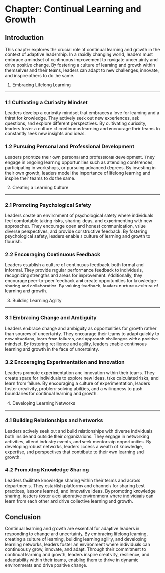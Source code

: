 Chapter: Continual Learning and Growth
======================================

Introduction
------------

This chapter explores the crucial role of continual learning and growth in the context of adaptive leadership. In a rapidly changing world, leaders must embrace a mindset of continuous improvement to navigate uncertainty and drive positive change. By fostering a culture of learning and growth within themselves and their teams, leaders can adapt to new challenges, innovate, and inspire others to do the same.

1. Embracing Lifelong Learning
------------------------------

### 1.1 Cultivating a Curiosity Mindset

Leaders develop a curiosity mindset that embraces a love for learning and a thirst for knowledge. They actively seek out new experiences, ask questions, and explore different perspectives. By cultivating curiosity, leaders foster a culture of continuous learning and encourage their teams to constantly seek new insights and ideas.

### 1.2 Pursuing Personal and Professional Development

Leaders prioritize their own personal and professional development. They engage in ongoing learning opportunities such as attending conferences, participating in workshops, or pursuing advanced degrees. By investing in their own growth, leaders model the importance of lifelong learning and inspire their teams to do the same.

2. Creating a Learning Culture
------------------------------

### 2.1 Promoting Psychological Safety

Leaders create an environment of psychological safety where individuals feel comfortable taking risks, sharing ideas, and experimenting with new approaches. They encourage open and honest communication, value diverse perspectives, and provide constructive feedback. By fostering psychological safety, leaders enable a culture of learning and growth to flourish.

### 2.2 Encouraging Continuous Feedback

Leaders establish a culture of continuous feedback, both formal and informal. They provide regular performance feedback to individuals, recognizing strengths and areas for improvement. Additionally, they encourage peer-to-peer feedback and create opportunities for knowledge-sharing and collaboration. By valuing feedback, leaders nurture a culture of learning and growth.

3. Building Learning Agility
----------------------------

### 3.1 Embracing Change and Ambiguity

Leaders embrace change and ambiguity as opportunities for growth rather than sources of uncertainty. They encourage their teams to adapt quickly to new situations, learn from failures, and approach challenges with a positive mindset. By fostering resilience and agility, leaders enable continuous learning and growth in the face of uncertainty.

### 3.2 Encouraging Experimentation and Innovation

Leaders promote experimentation and innovation within their teams. They create space for individuals to explore new ideas, take calculated risks, and learn from failure. By encouraging a culture of experimentation, leaders foster creativity, problem-solving abilities, and a willingness to push boundaries for continual learning and growth.

4. Developing Learning Networks
-------------------------------

### 4.1 Building Relationships and Networks

Leaders actively seek out and build relationships with diverse individuals both inside and outside their organizations. They engage in networking activities, attend industry events, and seek mentorship opportunities. By developing robust networks, leaders access a wealth of knowledge, expertise, and perspectives that contribute to their own learning and growth.

### 4.2 Promoting Knowledge Sharing

Leaders facilitate knowledge sharing within their teams and across departments. They establish platforms and channels for sharing best practices, lessons learned, and innovative ideas. By promoting knowledge sharing, leaders foster a collaborative environment where individuals can learn from each other and drive collective learning and growth.

Conclusion
----------

Continual learning and growth are essential for adaptive leaders in responding to change and uncertainty. By embracing lifelong learning, creating a culture of learning, building learning agility, and developing learning networks, leaders foster an environment where individuals can continuously grow, innovate, and adapt. Through their commitment to continual learning and growth, leaders inspire creativity, resilience, and adaptability within their teams, enabling them to thrive in dynamic environments and drive positive change.
